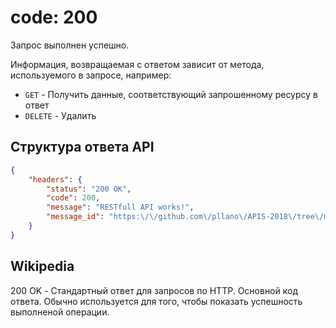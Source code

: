 # code: 200
Запрос выполнен успешно. 

Информация, возвращаемая с ответом зависит от метода, используемого в запросе, например:
- `GET` - Получить данные, соответствующий запрошенному ресурсу в ответ
- `DELETE` - Удалить

## Структура ответа API
```json
{
    "headers": {
        "status": "200 OK",
        "code": 200,
        "message": "RESTfull API works!",
        "message_id": "https:\/\/github.com\/pllano\/APIS-2018\/tree\/master\/http-codes\/200.md"
    }
}
```
## Wikipedia
200 OK - Стандартный ответ для запросов по HTTP. Основной код ответа. Обычно используется для того, чтобы показать успешность выполненой операции.
